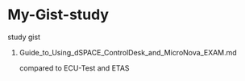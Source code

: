 # My-Gist-study
study gist

1)  Guide_to_Using_dSPACE_ControlDesk_and_MicroNova_EXAM.md

     compared to ECU-Test and ETAS
